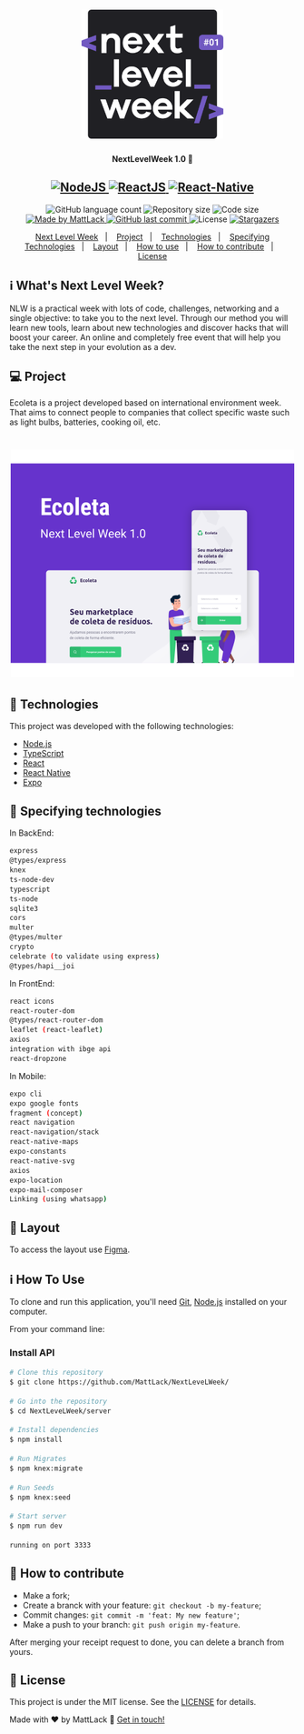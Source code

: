 <h1 align="center">
    <img alt="NextLevelWeek" title="#NextLevelWeek" src=".github/logo.svg" width="250px" />
</h1>

<h4 align="center"> 
	NextLevelWeek 1.0 🚀
</h4>

<h2 align="center">
  <a href="https://nodejs.org/en/">
    <img src="https://img.shields.io/static/v1?label=Node&message=JS&color=blue?style=plastic&logo=Node.js" alt="NodeJS" />
  </a>
  <a href="https://reactjs.org/">
    <img src="https://img.shields.io/static/v1?label=React&message=JS&color=blue?style=plastic&logo=React" alt="ReactJS" />
  </a>
  <a href="https://reactnative.dev/">
    <img src="https://img.shields.io/static/v1?label=React&message=Native&color=blue?style=plastic&logo=React" alt="React-Native" />
  </a>
</h2>

<p align="center">
  <img alt="GitHub language count" src="https://img.shields.io/github/languages/count/MattLack/NextLeveLWeek?color=%2304D361">

  <img alt="Repository size" src="https://img.shields.io/github/repo-size/MattLack/NextLevelWeek">
  
  <img alt="Code size" src="https://img.shields.io/github/languages/code-size/MattLack/NextLevelWeek">
	
  <a href="https://www.linkedin.com/in/matt-lack/">
    <img alt="Made by MattLack" src="https://img.shields.io/badge/made%20by-MattLack-%2304D361">
  </a>

  <a href="https://github.com/MattLack/NextLeveLWeek/commits/master">
    <img alt="GitHub last commit" src="https://img.shields.io/github/last-commit/MattLack/NextLeveLWeek">
  </a>

  <img alt="License" src="https://img.shields.io/badge/license-MIT-brightgreen">
   <a href="https://github.com/MattLack/NextLeveLWeek/stargazers">
    <img alt="Stargazers" src="https://img.shields.io/github/stars/MattLack/NextLeveLWeek?style=social">
  </a>
</p>


<p align="center">
  <a href="#-nlw">Next Level Week</a>&nbsp;&nbsp;&nbsp;|&nbsp;&nbsp;&nbsp;
  <a href="#-project">Project</a>&nbsp;&nbsp;&nbsp;|&nbsp;&nbsp;&nbsp;
  <a href="#rocket-Technologies">Technologies</a>&nbsp;&nbsp;&nbsp;|&nbsp;&nbsp;&nbsp;
  <a href="#dart-specifying-technologies">Specifying Technologies</a>&nbsp;&nbsp;&nbsp;|&nbsp;&nbsp;&nbsp;
  <a href="#-layout">Layout</a>&nbsp;&nbsp;&nbsp;|&nbsp;&nbsp;&nbsp;
  <a href="#-how-to-use">How to use</a>&nbsp;&nbsp;&nbsp;|&nbsp;&nbsp;&nbsp;
  <a href="#-how-to-contribute">How to contribute</a>&nbsp;&nbsp;&nbsp;|&nbsp;&nbsp;&nbsp;
  <a href="#memo-license">License</a>
</p>

## :information_source: What's Next Level Week?

NLW is a practical week with lots of code, challenges, networking and a single objective: to take you to the next level.
Through our method you will learn new tools, learn about new technologies and discover hacks that will boost your career.
An online and completely free event that will help you take the next step in your evolution as a dev.

## 💻 Project

Ecoleta is a project developed based on international environment week. 
That aims to connect people to companies that collect specific waste such as light bulbs, batteries, cooking oil, etc.

<h1 align="center">
    <img alt="Example" title="Example" src=".github/capa.svg" width="500px" />
</h1>


## :rocket: Technologies

This project was developed with the following technologies:

- [Node.js][nodejs]
- [TypeScript][typescript]
- [React][reactjs]
- [React Native][rn]
- [Expo][expo]

## :dart: Specifying technologies

In BackEnd: 
```bash
express
@types/express
knex
ts-node-dev
typescript
ts-node
sqlite3
cors
multer
@types/multer
crypto
celebrate (to validate using express)
@types/hapi__joi
```

In FrontEnd: 
```bash
react icons
react-router-dom
@types/react-router-dom
leaflet (react-leaflet)
axios
integration with ibge api
react-dropzone
```

In Mobile: 
```bash
expo cli
expo google fonts
fragment (concept)
react navigation
react-navigation/stack
react-native-maps
expo-constants
react-native-svg
axios
expo-location
expo-mail-composer
Linking (using whatsapp)
```


## 🔖 Layout

To access the layout use [Figma](https://www.figma.com/file/1SxgOMojOB2zYT0Mdk28lB/).

## :information_source: How To Use

To clone and run this application, you'll need [Git](https://git-scm.com), [Node.js][nodejs] installed on your computer.

From your command line:

### Install API 

```bash
# Clone this repository
$ git clone https://github.com/MattLack/NextLeveLWeek/

# Go into the repository
$ cd NextLeveLWeek/server

# Install dependencies
$ npm install

# Run Migrates
$ npm knex:migrate

# Run Seeds
$ npm knex:seed

# Start server
$ npm run dev

running on port 3333
```

## 🤔 How to contribute

- Make a fork;
- Create a branck with your feature: `git checkout -b my-feature`;
- Commit changes: `git commit -m 'feat: My new feature'`;
- Make a push to your branch: `git push origin my-feature`.

After merging your receipt request to done, you can delete a branch from yours.

## :memo: License

This project is under the MIT license. See the [LICENSE](https://github.com/MattLack/NextLeveLWeek/blob/master/LICENSE) for details.


Made with ♥ by MattLack :wave: [Get in touch!](https://www.linkedin.com/in/matt-lack/)

[nodejs]: https://nodejs.org/
[typescript]: https://www.typescriptlang.org/
[expo]: https://expo.io/
[reactjs]: https://reactjs.org
[rn]: https://facebook.github.io/react-native/
[vs]: https://code.visualstudio.com/
[vceditconfig]: https://marketplace.visualstudio.com/items?itemName=EditorConfig.EditorConfig
[vceslint]: https://marketplace.visualstudio.com/items?itemName=dbaeumer.vscode-eslint
[prettier]: https://marketplace.visualstudio.com/items?itemName=esbenp.prettier-vscode

